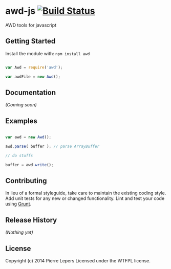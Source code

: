 # awd-js [![Build Status](https://travis-ci.org/plepers/awd-js.svg?branch=master)](https://travis-ci.org/plepers/awd-js)

AWD tools for javascript

## Getting Started
Install the module with: `npm install awd`

```javascript

var Awd = require('awd');

var awdFile = new Awd();

```

## Documentation
_(Coming soon)_

## Examples

```javascript

var awd = new Awd();

awd.parse( buffer ); // parse ArrayBuffer

// do stuffs

buffer = awd.write();

```

## Contributing
In lieu of a formal styleguide, take care to maintain the existing coding style. Add unit tests for any new or changed functionality. Lint and test your code using [Grunt](http://gruntjs.com/).

## Release History
_(Nothing yet)_

## License
Copyright (c) 2014 Pierre Lepers
Licensed under the WTFPL license.
